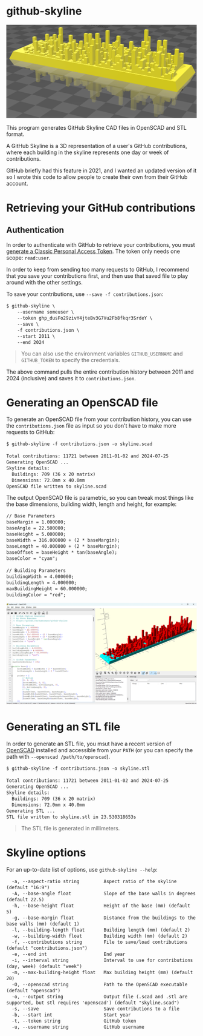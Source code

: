 # github-skyline

![Skyline Example](skyline-example.png)

This program generates GitHub Skyline CAD files in OpenSCAD and STL format.

A GitHub Skyline is a 3D representation of a user's GitHub contributions,
where each building in the skyline represents one day or week of contributions.

GitHub briefly had this feature in 2021, and I wanted an updated version of it
so I wrote this code to allow people to create their own from their GitHub
account.

# Retrieving your GitHub contributions

## Authentication
In order to authenticate with GitHub to retrieve your contributions, you must
[generate a Classic Personal Access Token](https://github.com/settings/tokens).
The token only needs one scope: `read:user`.

In order to keep from sending too many requests to GitHub, I recommend that you
save your contributions first, and then use that saved file to play around with
the other settings.

To save your contributions, use `--save -f contributions.json`:
```
$ github-skyline \
    --username someuser \
    --token ghp_dusFo29zivY4jteBv3G7Vu2Fb8fkqr3SrdeY \
    --save \
    -f contributions.json \
    --start 2011 \
    --end 2024
```

> You can also use the environment variables `GITHUB_USERNAME` and `GITHUB_TOKEN`
> to specify the credentials.

The above command pulls the entire contribution history between 2011 and 2024 (inclusive) and saves it to `contributions.json`.

# Generating an OpenSCAD file
To generate an OpenSCAD file from your contribution history, you can use the
`contributions.json` file as input so you don't have to make more requests to GitHub:

```
$ github-skyline -f contributions.json -o skyline.scad

Total contributions: 11721 between 2011-01-02 and 2024-07-25
Generating OpenSCAD ...
Skyline details:
  Buildings: 709 (36 x 20 matrix)
  Dimensions: 72.0mm x 40.0mm
OpenSCAD file written to skyline.scad
```

The output OpenSCAD file is parametric, so you can tweak most things like the
base dimensions, building width, length and height, for example:

```
// Base Parameters
baseMargin = 1.000000;
baseAngle = 22.500000;
baseHeight = 5.000000;
baseWidth = 316.000000 + (2 * baseMargin);
baseLength = 40.000000 + (2 * baseMargin);
baseOffset = baseHeight * tan(baseAngle);
baseColor = "cyan";

// Building Parameters
buildingWidth = 4.000000;
buildingLength = 4.000000;
maxBuildingHeight = 60.000000;
buildingColor = "red";
```

![OpenSCAD Screenshot](openscad.png)

# Generating an STL file
In order to generate an STL file, you msut have a recent version of [OpenSCAD](https://openscad.org/downloads.html)
installed and accessible from your `PATH` (or you can specify the path with `--openscad /path/to/openscad`).

```
$ github-skyline -f contributions.json -o skyline.stl

Total contributions: 11721 between 2011-01-02 and 2024-07-25
Generating OpenSCAD ...
Skyline details:
  Buildings: 709 (36 x 20 matrix)
  Dimensions: 72.0mm x 40.0mm
Generating STL ...
STL file written to skyline.stl in 23.530318653s
```

> The STL file is generated in millimeters.

# Skyline options
For an up-to-date list of options, use `github-skyline --help`:
```
  -a, --aspect-ratio string         Aspect ratio of the skyline (default "16:9")
  -A, --base-angle float            Slope of the base walls in degrees (default 22.5)
  -h, --base-height float           Height of the base (mm) (default 5)
  -g, --base-margin float           Distance from the buildings to the base walls (mm) (default 1)
  -l, --building-length float       Building length (mm) (default 2)
  -w, --building-width float        Building width (mm) (default 2)
  -f, --contributions string        File to save/load contributions (default "contributions.json")
  -e, --end int                     End year
  -i, --interval string             Interval to use for contributions (day, week) (default "week")
  -m, --max-building-height float   Max building height (mm) (default 20)
  -O, --openscad string             Path to the OpenSCAD executable (default "openscad")
  -o, --output string               Output file (.scad and .stl are supported, but stl requires 'openscad') (default "skyline.scad")
  -s, --save                        Save contributions to a file
  -b, --start int                   Start year
  -t, --token string                GitHub token
  -u, --username string             GitHub username
```
